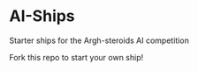 # AI-Ships
Starter ships for the Argh-steroids AI competition

Fork this repo to start your own ship!
